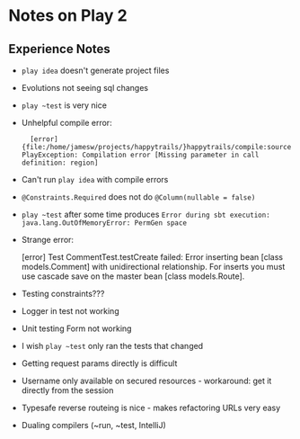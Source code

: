 Notes on Play 2
===============

Experience Notes
----------------

* `play idea` doesn't generate project files
* Evolutions not seeing sql changes
* `play ~test` is very nice
* Unhelpful compile error:

        [error] {file:/home/jamesw/projects/happytrails/}happytrails/compile:sources: PlayException: Compilation error [Missing parameter in call definition: region]

* Can't run `play idea` with compile errors
* `@Constraints.Required` does not do `@Column(nullable = false)`
* `play ~test` after some time produces `Error during sbt execution: java.lang.OutOfMemoryError: PermGen space`
* Strange error:

    [error] Test CommentTest.testCreate failed: Error inserting bean [class models.Comment] with unidirectional relationship. For inserts you must use cascade save on the master bean [class models.Route].

* Testing constraints???
* Logger in test not working
* Unit testing Form not working
* I wish `play ~test` only ran the tests that changed
* Getting request params directly is difficult
* Username only available on secured resources - workaround: get it directly from the session

* Typesafe reverse routeing is nice - makes refactoring URLs very easy

* Dualing compilers (~run, ~test, IntelliJ)